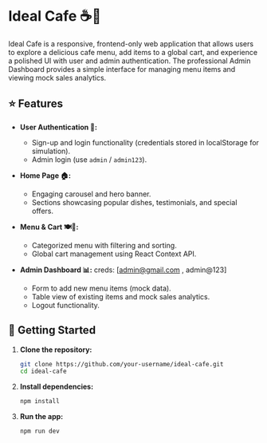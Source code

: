 # Ideal Cafe ☕🍰

Ideal Cafe is a responsive, frontend-only web application that allows users to explore a delicious cafe menu, add items to a global cart, and experience a polished UI with user and admin authentication. The professional Admin Dashboard provides a simple interface for managing menu items and viewing mock sales analytics.

## ⭐ Features

- **User Authentication 🔐:**  
  - Sign-up and login functionality (credentials stored in localStorage for simulation).  
  - Admin login (use `admin` / `admin123`).

- **Home Page 🏠:**  
  - Engaging carousel and hero banner.
  - Sections showcasing popular dishes, testimonials, and special offers.

- **Menu & Cart 🍽️🛒:**  
  - Categorized menu with filtering and sorting.
  - Global cart management using React Context API.

- **Admin Dashboard 📊:**  creds:  [admin@gmail.com , admin@123]
  - Form to add new menu items (mock data).  
  - Table view of existing items and mock sales analytics.  
  - Logout functionality.

## 🚀 Getting Started

1. **Clone the repository:**

   ```bash
   git clone https://github.com/your-username/ideal-cafe.git
   cd ideal-cafe

2. **Install dependencies:**

   ```bash
   npm install
   
3. **Run the app:**

   ```bash
   npm run dev
